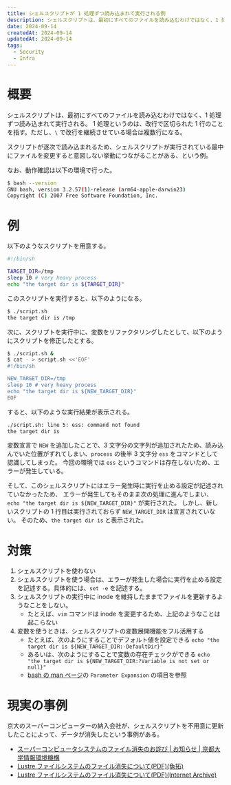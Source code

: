 ```yaml
---
title: シェルスクリプトが 1 処理ずつ読み込まれて実行される例
description: シェルスクリプトは、最初にすべてのファイルを読み込むわけではなく、1 処理ずつ読み込まれて実行される。そのため、シェルスクリプトが実行されている最中にファイルを変更すると意図しない挙動につながることがある、という例。
date: 2024-09-14
createdAt: 2024-09-14
updatedAt: 2024-09-14
tags:
  - Security
  - Infra
---
```


# 概要

シェルスクリプトは、最初にすべてのファイルを読み込むわけではなく、1 処理ずつ読み込まれて実行される。
1 処理というのは、改行で区切られた 1 行のことを指す。ただし、`\` で改行を継続させている場合は複数行になる。

スクリプトが逐次で読み込まれるため、シェルスクリプトが実行されている最中にファイルを変更すると意図しない挙動につながることがある、という例。

なお、動作確認は以下の環境で行った。

```sh
$ bash --version
GNU bash, version 3.2.57(1)-release (arm64-apple-darwin23)
Copyright (C) 2007 Free Software Foundation, Inc.
```

# 例

以下のようなスクリプトを用意する。

```sh
#!/bin/sh

TARGET_DIR=/tmp
sleep 10 # very heavy process
echo "the target dir is ${TARGET_DIR}"
```

このスクリプトを実行すると、以下のようになる。

```sh
$ ./script.sh
the target dir is /tmp
```

次に、スクリプトを実行中に、変数をリファクタリングしたとして、以下のようにスクリプトを修正したとする。

```bash
$ ./script.sh &
$ cat - > script.sh <<'EOF'
#!/bin/sh

NEW_TARGET_DIR=/tmp
sleep 10 # very heavy process
echo "the target dir is ${NEW_TARGET_DIR}"
EOF
```

すると、以下のような実行結果が表示される。

```sh
./script.sh: line 5: ess: command not found
the target dir is
```

変数宣言で `NEW` を追加したことで、3 文字分の文字列が追加されたため、読み込んでいた位置がずれてしまい、`process` の後半 3 文字分 `ess` をコマンドとして認識してしまった。 今回の環境では `ess` というコマンドは存在しないため、エラーが発生している。

そして、このシェルスクリプトにはエラー発生時に実行を止める設定が記述されていなかったため、 エラーが発生してもそのまま次の処理に進んでしまい、`echo "the target dir is ${NEW_TARGET_DIR}"` が実行された。 しかし、新しいスクリプトの 1 行目は実行されておらず `NEW_TARGET_DIR` は宣言されていない。 そのため、`the target dir is` と表示された。

# 対策

1. シェルスクリプトを使わない
2. シェルスクリプトを使う場合は、エラーが発生した場合に実行を止める設定を記述する。具体的には、`set -e` を記述する。
3. シェルスクリプトの実行中に inode を維持したままでファイルを更新するようなことをしない。
    - たとえば、`vim` コマンドは inode を変更するため、上記のようなことは起こらない
4. 変数を使うときは、シェルスクリプトの変数展開機能をフル活用する
    - たとえば、次のようにすることでデフォルト値を設定できる `echo "the target dir is ${NEW_TARGET_DIR:-DefaultDir}"`
    - あるいは、次のようにすることで変数の存在チェックができる `echo "the target dir is ${NEW_TARGET_DIR:?Variable is not set or null}"`
    - [bash の man ページ](https://man7.org/linux/man-pages/man1/bash.1.html)の `Parameter Expansion` の項目を参照

# 現実の事例
京大のスーパーコンピューターの納入会社が、シェルスクリプトを不用意に更新したことによって、データが消失したという事例がある。

- [スーパーコンピュータシステムのファイル消失のお詫び | お知らせ | 京都大学情報環境機構](https://www.iimc.kyoto-u.ac.jp/ja/whatsnew/information/detail/211228056999.html)
- [Lustre ファイルシステムのファイル消失について(PDF)(魚拓)](https://www.wareko.jp/blog/wp-content/uploads/2021/12/file_loss_insident_20211228.pdf)
- [Lustre ファイルシステムのファイル消失について(PDF)(Internet Archive)](https://web.archive.org/web/20211228130529/https://www.iimc.kyoto-u.ac.jp/services/comp/pdf/file_loss_insident_20211228.pdf)